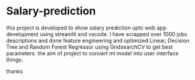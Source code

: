 # Salary-prediction
this project is developed to show salary prediction upto web app development using streamlit and vscode.	I have scrapped over 1000 jobs descriptions and done feature engineering and optimized Linear, Decision Tree and Random Forest Regressor using GridsearchCV to get best parameters.
the aim of project to convert ml model into user interface things.

thanks
